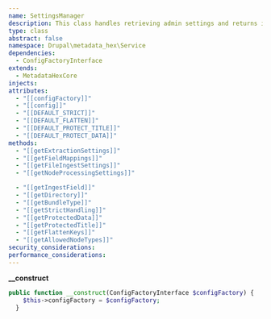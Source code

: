 ```yaml
---
name: SettingsManager
description: This class handles retrieving admin settings and returns in a readable and expected format
type: class
abstract: false
namespace: Drupal\metadata_hex\Service
dependencies:
  - ConfigFactoryInterface
extends:
  - MetadataHexCore
injects: 
attributes:
  - "[[configFactory]]"
  - "[[config]]"
  - "[[DEFAULT_STRICT]]" 
  - "[[DEFAULT_FLATTEN]]" 
  - "[[DEFAULT_PROTECT_TITLE]]" 
  - "[[DEFAULT_PROTECT_DATA]]" 
methods:
  - "[[getExtractionSettings]]"
  - "[[getFieldMappings]]"
  - "[[getFileIngestSettings]]"
  - "[[getNodeProcessingSettings]]"

  - "[[getIngestField]]" 
  - "[[getDirectory]]" 
  - "[[getBundleType]]"
  - "[[getStrictHandling]]" 
  - "[[getProtectedData]]" 
  - "[[getProtectedTitle]]"  
  - "[[getFlattenKeys]]" 
  - "[[getAllowedNodeTypes]]"
security_considerations: 
performance_considerations:
---
```



**__construct**

```php
public function __construct(ConfigFactoryInterface $configFactory) {
    $this->configFactory = $configFactory;
  }
```
